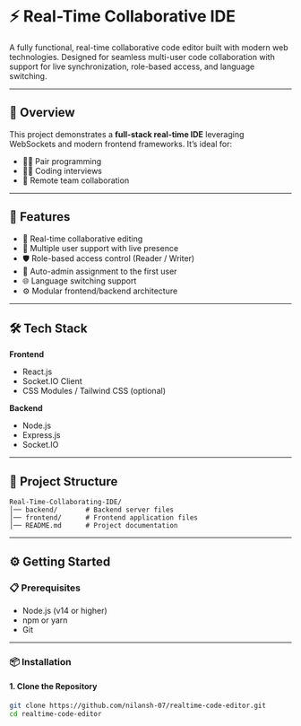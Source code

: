 # ⚡ Real-Time Collaborative IDE

A fully functional, real-time collaborative code editor built with modern web technologies. Designed for seamless multi-user code collaboration with support for live synchronization, role-based access, and language switching.

---

## 🧠 Overview

This project demonstrates a **full-stack real-time IDE** leveraging WebSockets and modern frontend frameworks. It’s ideal for:

- 🧑‍💻 Pair programming  
- 👨‍🏫 Coding interviews  
- 🚀 Remote team collaboration  

---

## 📌 Features

- 🔁 Real-time collaborative editing  
- 👥 Multiple user support with live presence  
- 🛡️ Role-based access control (Reader / Writer)  
- 👑 Auto-admin assignment to the first user  
- 🌐 Language switching support  
- ⚙️ Modular frontend/backend architecture  

---

## 🛠️ Tech Stack

**Frontend**  
- React.js  
- Socket.IO Client  
- CSS Modules / Tailwind CSS (optional)

**Backend**  
- Node.js  
- Express.js  
- Socket.IO  

---

## 📁 Project Structure

```
Real-Time-Collaborating-IDE/
│── backend/       # Backend server files
│── frontend/      # Frontend application files
│── README.md      # Project documentation
```

---

## ⚙️ Getting Started

### 📋 Prerequisites

- Node.js (v14 or higher)  
- npm or yarn  
- Git  

---

### 📦 Installation

#### 1. Clone the Repository

```bash
git clone https://github.com/nilansh-07/realtime-code-editor.git
cd realtime-code-editor

